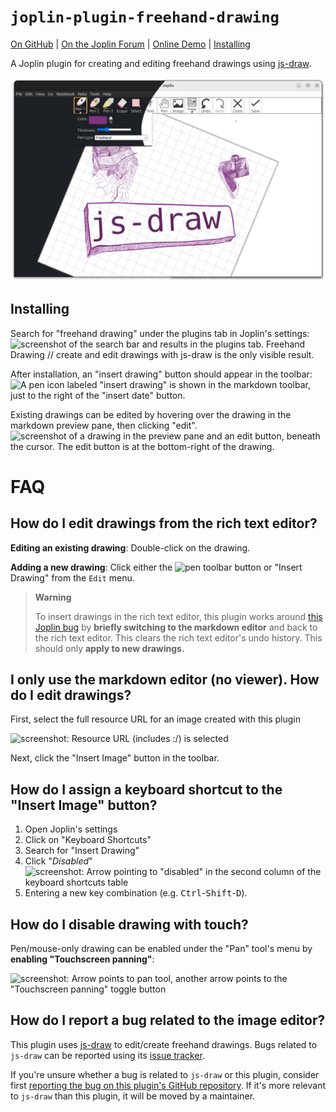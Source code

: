 # `joplin-plugin-freehand-drawing`

[On GitHub](https://github.com/personalizedrefrigerator/joplin-plugin-freehand-drawing) | [On the Joplin Forum](https://discourse.joplinapp.org/t/plugin-js-draw-integration/27114) | [Online Demo](https://personalizedrefrigerator.github.io/js-draw/example/index.html) | [Installing](https://github.com/personalizedrefrigerator/joplin-plugin-freehand-drawing#installing)

A Joplin plugin for creating and editing freehand drawings using [js-draw](https://github.com/personalizedrefrigerator/js-draw).

<img width="600" src="./screenshots/editor-lightdark-fullscreen.png"/>

## Installing

Search for "freehand drawing" under the plugins tab in Joplin's settings:
![screenshot of the search bar and results in the plugins tab. Freehand Drawing // create and edit drawings with js-draw is the only visible result.](https://user-images.githubusercontent.com/46334387/188908688-1500567d-f9a4-49b5-9dc1-8b5a00210c97.png)

After installation, an "insert drawing" button should appear in the toolbar:
![A pen icon labeled "insert drawing" is shown in the markdown toolbar, just to the right of the "insert date" button.](https://user-images.githubusercontent.com/46334387/188909272-603d2556-d5ab-4b8a-86fa-d90b5bafd379.png)

Existing drawings can be edited by hovering over the drawing in the markdown preview pane, then clicking "edit".
![screenshot of a drawing in the preview pane and an edit button, beneath the cursor. The edit button is at the bottom-right of the drawing.](https://user-images.githubusercontent.com/46334387/188909876-1b7c41d5-8fd9-4a15-86d9-a91504ddf5c1.png)

# FAQ

## How do I edit drawings from the rich text editor?

**Editing an existing drawing**: Double-click on the drawing.

**Adding a new drawing**: Click either the ![pen](https://github.com/personalizedrefrigerator/joplin-plugin-freehand-drawing/assets/46334387/f3a60f00-f1e3-4a8c-9ab7-b0e7c7fea336) toolbar button or "Insert Drawing" from the `Edit` menu.

> **Warning**
>
> To insert drawings in the rich text editor, this plugin works around [this Joplin bug](https://github.com/laurent22/joplin/issues/7547) by **briefly switching to the markdown editor** and back to the rich text editor. This clears the rich text editor's undo history. This should only **apply to new drawings.** 
> 

## I only use the markdown editor (no viewer). How do I edit drawings?

First, select the full resource URL for an image created with this plugin

![screenshot: Resource URL (includes :/) is selected](https://github.com/personalizedrefrigerator/joplin-plugin-freehand-drawing/assets/46334387/2c71ccc0-d055-45f7-9db7-e0f33f353b81)

Next, click the "Insert Image" button in the toolbar.

## How do I assign a keyboard shortcut to the "Insert Image" button?

1. Open Joplin's settings
2. Click on "Keyboard Shortcuts"
3. Search for "Insert Drawing"
4. Click "_Disabled_"
    ![screenshot: Arrow pointing to "disabled" in the second column of the keyboard shortcuts table](https://github.com/personalizedrefrigerator/joplin-plugin-freehand-drawing/assets/46334387/44be3c8a-ac9a-4427-a91d-bcb5a21d7281)
5. Entering a new key combination (e.g. <kbd>Ctrl</kbd>-<kbd>Shift</kbd>-<kbd>D</kbd>).

## How do I disable drawing with touch?

Pen/mouse-only drawing can be enabled under the "Pan" tool's menu by **enabling "Touchscreen panning"**:

![screenshot: Arrow points to pan tool, another arrow points to the "Touchscreen panning" toggle button](https://github.com/personalizedrefrigerator/joplin-plugin-freehand-drawing/assets/46334387/682a40ab-0c0f-4dc8-ba49-463dcb06256a)

## How do I report a bug related to the image editor?

This plugin uses [js-draw](https://github.com/personalizedrefrigerator/js-draw) to edit/create freehand drawings. Bugs related to `js-draw` can be reported using its [issue tracker](https://github.com/personalizedrefrigerator/js-draw/issues).

If you're unsure whether a bug is related to `js-draw` or this plugin, consider first [reporting the bug on this plugin's GitHub repository](https://github.com/personalizedrefrigerator/joplin-plugin-freehand-drawing/issues/new/choose). If it's more relevant to `js-draw` than this plugin, it will be moved by a maintainer.
